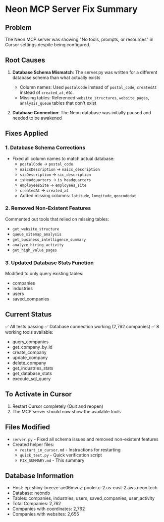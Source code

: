 # Neon MCP Server Fix Summary

## Problem
The Neon MCP server was showing "No tools, prompts, or resources" in Cursor settings despite being configured.

## Root Causes
1. **Database Schema Mismatch**: The server.py was written for a different database schema than what actually exists
   - Column names: Used `postalCode` instead of `postal_code`, `createdAt` instead of `created_at`, etc.
   - Missing tables: Referenced `website_structures`, `website_pages`, `analysis_queue` tables that don't exist

2. **Database Connection**: The Neon database was initially paused and needed to be awakened

## Fixes Applied

### 1. Database Schema Corrections
- Fixed all column names to match actual database:
  - `postalCode` → `postal_code`
  - `naicsDescription` → `naics_description`
  - `sicDescription` → `sic_description`
  - `isHeadquarters` → `is_headquarters`
  - `employeesSite` → `employees_site`
  - `createdAt` → `created_at`
  - Added missing columns: `latitude`, `longitude`, `geocodedat`

### 2. Removed Non-Existent Features
Commented out tools that relied on missing tables:
- `get_website_structure`
- `queue_sitemap_analysis`
- `get_business_intelligence_summary`
- `analyze_hiring_activity`
- `get_high_value_pages`

### 3. Updated Database Stats Function
Modified to only query existing tables:
- companies
- industries
- users
- saved_companies

## Current Status
✅ All tests passing
✅ Database connection working (2,762 companies)
✅ 8 working tools available:
- query_companies
- get_company_by_id
- create_company
- update_company
- delete_company
- get_industries_stats
- get_database_stats
- execute_sql_query

## To Activate in Cursor
1. Restart Cursor completely (Quit and reopen)
2. The MCP server should now show the available tools

## Files Modified
- `server.py` - Fixed all schema issues and removed non-existent features
- Created helper files:
  - `restart_in_cursor.md` - Instructions for restarting
  - `quick_test.py` - Quick verification script
  - `FIX_SUMMARY.md` - This summary

## Database Information
- Host: ep-shiny-breeze-ae06mvuz-pooler.c-2.us-east-2.aws.neon.tech
- Database: neondb
- Tables: companies, industries, users, saved_companies, user_activity
- Total Companies: 2,762
- Companies with coordinates: 2,762
- Companies with websites: 2,655


